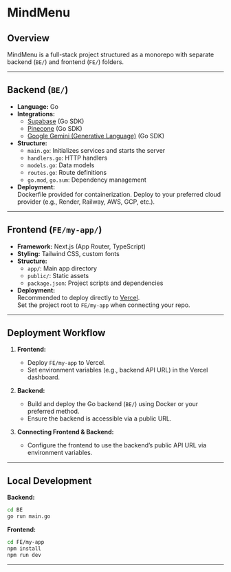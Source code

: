 # MindMenu

## Overview

MindMenu is a full-stack project structured as a monorepo with separate backend (`BE/`) and frontend (`FE/`) folders.

---

## Backend (`BE/`)

- **Language:** Go
- **Integrations:**
  - [Supabase](https://supabase.com/) (Go SDK)
  - [Pinecone](https://www.pinecone.io/) (Go SDK)
  - [Google Gemini (Generative Language)](https://ai.google.dev/) (Go SDK)
- **Structure:**
  - `main.go`: Initializes services and starts the server
  - `handlers.go`: HTTP handlers
  - `models.go`: Data models
  - `routes.go`: Route definitions
  - `go.mod`, `go.sum`: Dependency management
- **Deployment:**  
  Dockerfile provided for containerization. Deploy to your preferred cloud provider (e.g., Render, Railway, AWS, GCP, etc.).

---

## Frontend (`FE/my-app/`)

- **Framework:** Next.js (App Router, TypeScript)
- **Styling:** Tailwind CSS, custom fonts
- **Structure:**
  - `app/`: Main app directory
  - `public/`: Static assets
  - `package.json`: Project scripts and dependencies
- **Deployment:**  
  Recommended to deploy directly to [Vercel](https://vercel.com/).  
  Set the project root to `FE/my-app` when connecting your repo.

---

## Deployment Workflow

1. **Frontend:**  
   - Deploy `FE/my-app` to Vercel.  
   - Set environment variables (e.g., backend API URL) in the Vercel dashboard.

2. **Backend:**  
   - Build and deploy the Go backend (`BE/`) using Docker or your preferred method.
   - Ensure the backend is accessible via a public URL.

3. **Connecting Frontend & Backend:**  
   - Configure the frontend to use the backend’s public API URL via environment variables.

---

## Local Development

**Backend:**
```sh
cd BE
go run main.go
```

**Frontend:**
```sh
cd FE/my-app
npm install
npm run dev
```

---